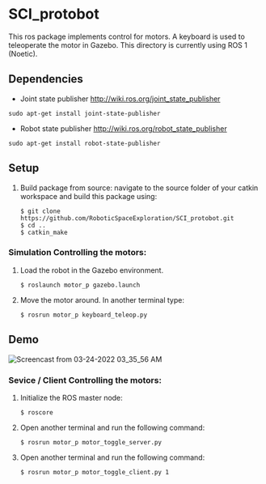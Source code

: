 # SCI_protobot

This ros package implements control for motors. A keyboard is used to teleoperate the motor in Gazebo. This directory is currently using ROS 1 (Noetic).

## Dependencies
- Joint state publisher http://wiki.ros.org/joint_state_publisher
```
sudo apt-get install joint-state-publisher
```
- Robot state publisher http://wiki.ros.org/robot_state_publisher
```
sudo apt-get install robot-state-publisher
```

## Setup
1. Build package from source: navigate to the source folder of your catkin workspace and build this package using:
	```
	$ git clone https://github.com/RoboticSpaceExploration/SCI_protobot.git
	$ cd ..
	$ catkin_make
	```

### Simulation Controlling the motors:

1. Load the robot in the Gazebo environment.

	```
	$ roslaunch motor_p gazebo.launch
	```

2. Move the motor around. In another terminal type:

	 ```
	 $ rosrun motor_p keyboard_teleop.py 
	 ```

## Demo

![Screencast from 03-24-2022 03_35_56 AM](https://user-images.githubusercontent.com/70739998/159930850-f058981f-73fe-4b8a-8366-e06f385fa847.gif)

### Sevice / Client Controlling the motors:

1. Initialize the ROS master node:
	```
	$ roscore 
	```
2. Open another terminal and run the following command:
	```
	$ rosrun motor_p motor_toggle_server.py 
	```
3. Open another terminal and run the following command:

	```
	$ rosrun motor_p motor_toggle_client.py 1
	```
